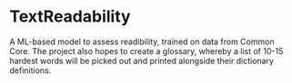 # TextReadability

A ML-based model to assess readibility, trained on data from Common Core. The project also hopes to create a glossary, whereby a list of 10-15 hardest words will be picked out and printed alongside their dictionary definitions. 

